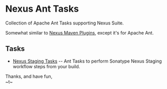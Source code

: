 <!--

    Sonatype Nexus (TM) Open Source Version
    Copyright (c) 2007-2015 Sonatype, Inc.
    All rights reserved. Includes the third-party code listed at http://links.sonatype.com/products/nexus/oss/attributions.

    This program and the accompanying materials are made available under the terms of the Eclipse Public License Version 1.0,
    which accompanies this distribution and is available at http://www.eclipse.org/legal/epl-v10.html.

    Sonatype Nexus (TM) Professional Version is available from Sonatype, Inc. "Sonatype" and "Sonatype Nexus" are trademarks
    of Sonatype, Inc. Apache Maven is a trademark of the Apache Software Foundation. M2eclipse is a trademark of the
    Eclipse Foundation. All other trademarks are the property of their respective owners.

-->
# Nexus Ant Tasks

Collection of Apache Ant Tasks supporting Nexus Suite.

Somewhat similar to [Nexus Maven Plugins](https://github.com/sonatype/nexus-maven-plugins), except it's for Apache Ant.

## Tasks

* [Nexus Staging Tasks](https://github.com/sonatype/nexus-ant-tasks/tree/master/nexus-staging-ant-tasks) -- Ant Tasks to perform Sonatype Nexus Staging workflow steps from your build.


Thanks, and have fun,  
~t~